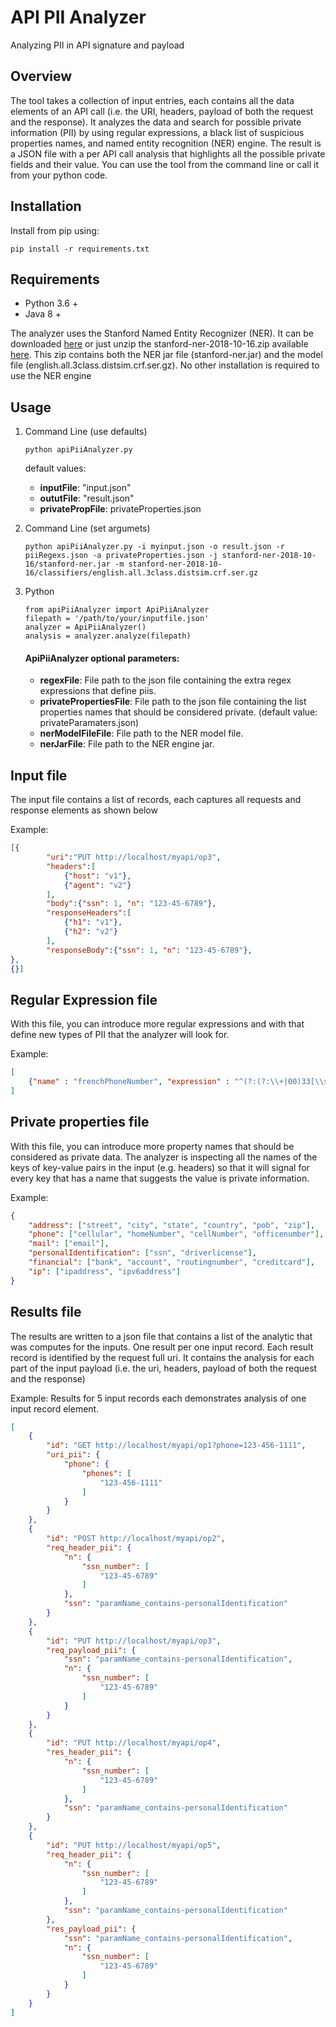 # API PII Analyzer
Analyzing PII in API signature and payload

## Overview
The tool takes a collection of input entries, each contains all the data elements of an API call (i.e. the URI, headers, payload of both the request and the response). It analyzes the data and search for possible private information (PII) by using regular expressions, a black list of suspicious properties names, and named entity recognition (NER) engine.
The result is a JSON file with a per API call analysis that highlights all the possible private fields and their value. You can use the tool from the command line or call it from your python code. 


Installation
------------
Install from pip using:

    pip install -r requirements.txt


Requirements
-----
* Python 3.6 +
* Java 8 +


The analyzer uses the Stanford Named Entity Recognizer (NER). It can be downloaded [here](http://nlp.stanford.edu/software/CRF-NER.shtml) or just unzip the stanford-ner-2018-10-16.zip available [here](https://nlp.stanford.edu/software/CRF-NER.html#Download). This zip contains both the NER jar file (stanford-ner.jar) and the model file (english.all.3class.distsim.crf.ser.gz). No other installation is required to use the NER engine


Usage
-----

1. Command Line (use defaults)
    ````
    python apiPiiAnalyzer.py
    ````
    default values:
    * **inputFile**: "input.json"
    * **oututFile**: "result.json"
    * **privatePropFile**:  privateProperties.json

2. Command Line (set argumets)
    ````
    python apiPiiAnalyzer.py -i myinput.json -o result.json -r piiRegexs.json -a privateProperties.json -j stanford-ner-2018-10-16/stanford-ner.jar -m stanford-ner-2018-10-16/classifiers/english.all.3class.distsim.crf.ser.gz
    ````
3. Python

    ````
    from apiPiiAnalyzer import ApiPiiAnalyzer
    filepath = '/path/to/your/inputfile.json'
    analyzer = ApiPiiAnalyzer()
    analysis = analyzer.analyze(filepath)
    ````
    #### ApiPiiAnalyzer optional parameters: #### 
     
     * **regexFile**: File path to the json file containing the extra regex expressions that define piis.   
     * **privatePropertiesFile**:  File path to the json file containing the list properties names that should be considered private. (default value: privateParamaters.json)
     * **nerModelFileFile**: File path to the NER model file.
     * **nerJarFile**: File path to the NER engine jar.

## Input file

The input file contains a list of records, each captures all requests and response elements as shown below 

Example:
```json
[{
        "uri":"PUT http://localhost/myapi/op3",
        "headers":[
            {"host": "v1"},
            {"agent": "v2"}
        ],
        "body":{"ssn": 1, "n": "123-45-6789"}, 
        "responseHeaders":[
            {"h1": "v1"},
            {"h2": "v2"}
        ],
        "responseBody":{"ssn": 1, "n": "123-45-6789"}, 
}, 
{}]
```

## Regular Expression file
With this file, you can introduce more regular expressions and with that define new types of PII that the analyzer will look for.

Example:
```json
[
    {"name" : "frenchPhoneNumber", "expression" : "^(?:(?:\\+|00)33[\\s.-]{0,3}(?:\\(0\\)[\\s.-]{0,3})?|0)[1-9](?:(?:[\\s.-]?\\d{2}){4}|\\d{2}(?:[\\s.-]?\\d{3}){2})$"}
]
```

## Private properties file

With this file, you can introduce more property names that should be considered as private data. The analyzer is inspecting all the names of the keys of key-value pairs in the input (e.g. headers) so that it will signal for every key that has a name that suggests the value is private information.

Example:
```json
{
    "address": ["street", "city", "state", "country", "pob", "zip"],
    "phone": ["cellular", "homeNumber", "cellNumber", "officenumber"],
    "mail": ["email"],
    "personalIdentification": ["ssn", "driverlicense"],
    "financial": ["bank", "account", "routingnumber", "creditcard"],
    "ip": ["ipaddress", "ipv6address"]  
}
```

## Results file

The results are written to a json file that contains a list of the analytic that was computes for the inputs. One result per one input record. Each result record is identified by the request full uri. It contains the analysis for each part of the input payload (i.e. the uri, headers, payload of both the request and the response)

Example: Results for 5 input records each demonstrates analysis of one input record element. 

```json
[
    {
        "id": "GET http://localhost/myapi/op1?phone=123-456-1111",
        "uri_pii": {
            "phone": {
                "phones": [
                    "123-456-1111"
                ]
            }
        }
    },
    {
        "id": "POST http://localhost/myapi/op2",
        "req_header_pii": {
            "n": {
                "ssn_number": [
                    "123-45-6789"
                ]
            },
            "ssn": "paramName_contains-personalIdentification"
        }
    },
    {
        "id": "PUT http://localhost/myapi/op3",
        "req_payload_pii": {
            "ssn": "paramName_contains-personalIdentification",
            "n": {
                "ssn_number": [
                    "123-45-6789"
                ]
            }
        }
    },
    {
        "id": "PUT http://localhost/myapi/op4",
        "res_header_pii": {
            "n": {
                "ssn_number": [
                    "123-45-6789"
                ]
            },
            "ssn": "paramName_contains-personalIdentification"
        }
    },
    {
        "id": "PUT http://localhost/myapi/op5",
        "req_header_pii": {
            "n": {
                "ssn_number": [
                    "123-45-6789"
                ]
            },
            "ssn": "paramName_contains-personalIdentification"
        },
        "res_payload_pii": {
            "ssn": "paramName_contains-personalIdentification",
            "n": {
                "ssn_number": [
                    "123-45-6789"
                ]
            }
        }
    }
]
```
